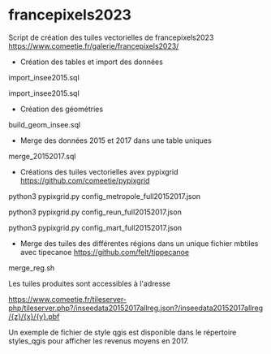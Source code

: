 # francepixels2023

Script de création des tuiles vectorielles de francepixels2023 https://www.comeetie.fr/galerie/francepixels2023/

- Création des tables et import des données

import_insee2015.sql

import_insee2015.sql

- Création des géométries

build_geom_insee.sql

- Merge des données 2015 et 2017 dans une table uniques

merge_20152017.sql

- Créations des tuiles vectorielles avex pypixgrid https://github.com/comeetie/pypixgrid

python3 pypixgrid.py config_metropole_full20152017.json

python3 pypixgrid.py config_reun_full20152017.json

python3 pypixgrid.py config_mart_full20152017.json

- Merge des tuiles des différentes régions dans un unique fichier mbtiles avec tipecanoe https://github.com/felt/tippecanoe

merge_reg.sh

Les tuiles produites sont accessibles à l'adresse 

https://www.comeetie.fr/tileserver-php/tileserver.php?/inseedata20152017allreg.json?/inseedata20152017allreg/{z}/{x}/{y}.pbf

Un exemple de fichier de style qgis est disponible dans le répertoire styles_qgis pour afficher les revenus moyens en 2017.



